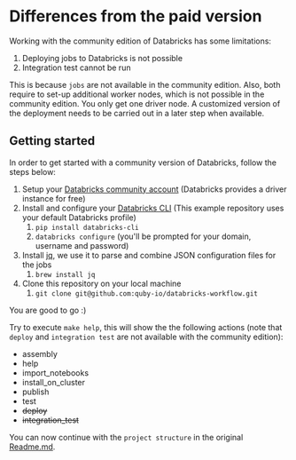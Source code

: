 # Differences from the paid version

Working with the community edition of Databricks has some limitations:
1. Deploying jobs to Databricks is not possible
2. Integration test cannot be run

This is because `jobs` are not available in the community edition. Also, both require to set-up additional worker nodes,
which is not possible in the community edition. You only get one driver node. A customized version of the 
deployment needs to be carried out in a later step when available. 

## Getting started

In order to get started with a community version of Databricks, follow the steps below:

1. Setup your [Databricks community account](https://databricks.com/try-databricks) (Databricks provides a driver 
instance for free)
2. Install and configure your [Databricks CLI](https://docs.databricks.com/dev-tools/cli/index.html) (This example 
repository uses your default Databricks profile) 
   1. `pip install databricks-cli`
   2. `databricks configure` (you'll be prompted for your domain, username and password)
3. Install [jq](https://stedolan.github.io/jq/), we use it to parse and combine JSON configuration files for the jobs
   1. `brew install jq`
4. Clone this repository on your local machine 
   1. `git clone git@github.com:quby-io/databricks-workflow.git`

You are good to go :)

Try to execute `make help`, this will show the the following actions (note that `deploy` and `integration test` are not 
available with the community edition):
- assembly
- help
- import_notebooks
- install_on_cluster
- publish
- test
- ~~deploy~~
- ~~integration_test~~

You can now continue with the `project structure` in the original [Readme.md](./jobs/Readme.md).